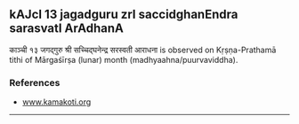 ## kAJcI 13 jagadguru zrI saccidghanEndra sarasvatI ArAdhanA
काञ्ची १३ जगद्गुरु श्री सच्चिद्घनेन्द्र सरस्वती आराधना is observed on Kṛṣṇa-Prathamā tithi of Mārgaśīrṣa (lunar) month (madhyaahna/puurvaviddha).


### References
* www.kamakoti.org


---
